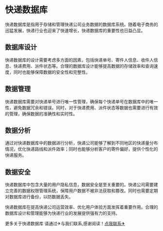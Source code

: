 # 快递数据库

快递数据库是指用于存储和管理快递公司业务数据的数据库系统。随着电子商务的迅猛发展，快递行业也迎来了快速增长，快递数据库的重要性也日益凸显。

## 数据库设计

快递数据库的设计需要考虑多方面的因素，包括快递单号、寄件人信息、收件人信息、快递费用、派件状态等。合理的数据库设计能够提高数据的存储效率和查询速度，同时也能够保障数据的安全性和完整性。

## 数据管理

快递数据库需要对快递单号进行唯一性管理，确保每个快递单号在数据库中的唯一性，避免数据冗余和错误。同时，对于快递费用、派件状态等数据也需要进行有效的管理，确保数据的准确性和实时性。

## 数据分析

通过对快递数据库中的数据进行分析，快递公司能够了解到不同地区的快递量分布情况，优化快递路线和派件效率；同时也能够分析客户的寄件偏好，提供个性化的快递服务。

## 数据安全

快递数据库中包含大量的用户隐私信息，数据安全是至关重要的。快递公司需要建立完善的数据权限管理系统，保障用户数据不被非法获取和篡改。同时也需要定期对数据库进行备份，以防数据丢失。

快递数据库在提高快递公司运营效率、优化用户体验方面发挥着重要作用。合理的数据库设计和管理能够为快递行业的发展提供强有力的支持。

更多关于快递数据库 请通过✈与我们联系,感谢阅读！[点我联系✈](https://wiki.k02.cc)